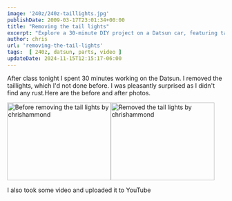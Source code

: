 ```yaml
---
image: '240z/240z-taillights.jpg'
publishDate: 2009-03-17T23:01:34+00:00
title: "Removing the tail lights"
excerpt: "Explore a 30-minute DIY project on a Datsun car, featuring taillights removal process with before & after pictures and a video tutorial."
author: chris
url: 'removing-the-tail-lights'
tags:  [ 240z, datsun, parts, video ] 
updateDate: 2024-11-15T12:15:17-06:00
---
```


After class tonight I spent 30 minutes working on the Datsun. I removed the taillights, which I'd not done before. I was pleasantly surprised as I didn't find any rust.Here are the before and after photos.

<a title="Before removing the tail lights by chrishammond" href="https://www.flickr.com/photos/chammond/3364566424/"><img class="pc_img" height="180" alt="Before removing the tail lights by chrishammond" width="240" src="https://farm4.static.flickr.com/3428/3364566424_4f0559a3e9_m.jpg" /></a><a title="Removed the tail lights by chrishammond" href="https://www.flickr.com/photos/chammond/3363746503/"><img class="pc_img" height="180" alt="Removed the tail lights by chrishammond" width="240" src="https://farm4.static.flickr.com/3471/3363746503_f45346021f_m.jpg" /></a>

I also took some video and uploaded it to YouTube
